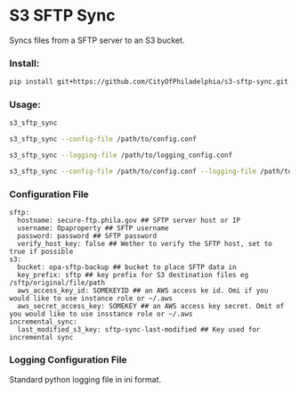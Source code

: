 # S3 SFTP Sync

Syncs files from a SFTP server to an S3 bucket.

### Install:

```sh
pip install git+https://github.com/CityOfPhiladelphia/s3-sftp-sync.git
```

### Usage:

```sh
s3_sftp_sync
```

```sh
s3_sftp_sync --config-file /path/to/config.conf
```

```sh
s3_sftp_sync --logging-file /path/to/logging_config.conf
```

```sh
s3_sftp_sync --config-file /path/to/config.conf --logging-file /path/to/logging_config.conf
```

### Configuration File

```
sftp:
  hostname: secure-ftp.phila.gov ## SFTP server host or IP
  username: Opaproperty ## SFTP username
  password: password ## SFTP password
  verify_host_key: false ## Wether to verify the SFTP host, set to true if possible
s3:
  bucket: opa-sftp-backup ## bucket to place SFTP data in
  key_prefix: sftp ## key prefix for S3 destination files eg /sftp/original/file/path
  aws_access_key_id: SOMEKEYID ## an AWS access ke id. Omi if you would like to use instance role or ~/.aws
  aws_secret_access_key: SOMEKEY ## an AWS access key secret. Omit of you would like to use insstance role or ~/.aws
incremental_sync:
  last_modified_s3_key: sftp-sync-last-modified ## Key used for incremental sync
```

### Logging Configuration File

Standard python logging file in ini format.
